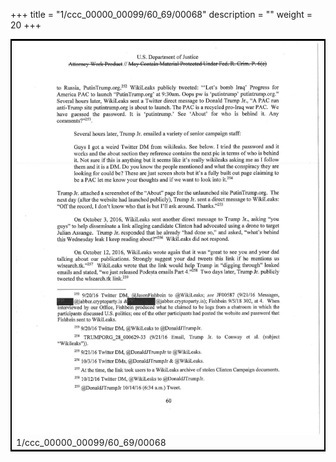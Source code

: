 +++
title = "1/ccc_00000_00099/60_69/00068"
description = ""
weight = 20
+++

<table style="border:2px solid black;max-width:800px;max-height:800px;" 
><tr><td>
<img class="center-fit-jpg"
src="/jpg_/jpg_mueller_report_searchable_068.jpg">
1/ccc_00000_00099/60_69/00068
</img></td></tr></table>
